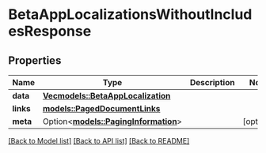 # BetaAppLocalizationsWithoutIncludesResponse

## Properties

Name | Type | Description | Notes
------------ | ------------- | ------------- | -------------
**data** | [**Vec<models::BetaAppLocalization>**](BetaAppLocalization.md) |  | 
**links** | [**models::PagedDocumentLinks**](PagedDocumentLinks.md) |  | 
**meta** | Option<[**models::PagingInformation**](PagingInformation.md)> |  | [optional]

[[Back to Model list]](../README.md#documentation-for-models) [[Back to API list]](../README.md#documentation-for-api-endpoints) [[Back to README]](../README.md)


